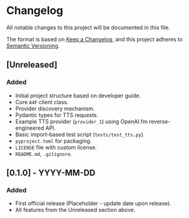 # Changelog

All notable changes to this project will be documented in this file.

The format is based on [Keep a Changelog](https://keepachangelog.com/en/1.0.0/),
and this project adheres to [Semantic Versioning](https://semver.org/spec/v2.0.0.html).

## [Unreleased]

### Added
- Initial project structure based on developer guide.
- Core `A4F` client class.
- Provider discovery mechanism.
- Pydantic types for TTS requests.
- Example TTS provider (`provider_1`) using OpenAI.fm reverse-engineered API.
- Basic import-based test script (`tests/test_tts.py`).
- `pyproject.toml` for packaging.
- `LICENSE` file with custom license.
- `README.md`, `.gitignore`.

## [0.1.0] - YYYY-MM-DD

### Added
- First official release (Placeholder - update date upon release).
- All features from the Unreleased section above.
